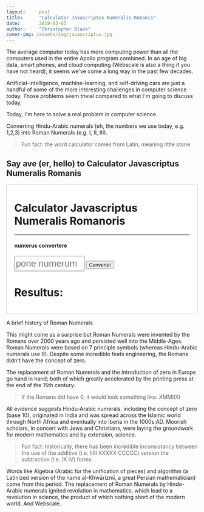 ```yaml
---
layout:     post
title:      "Calculator Javascriptus Numeralis Romanis"
date:       2019-03-03
author:     "Christopher Black"
cover-img: /assets/img/javascriptus.jpg
---
```


<p>The average computer today has more computing power than all the computers used in the entire Apollo program combined. In an age of big data, smart phones, and cloud computing (Webscale is also a thing if you have not heard), it seems we've come a long way in the past few decades.</p> 

<p>Artificial-intelligence, machine-learning, and self-driving cars are just a handful of some of the more interesting challenges in computer science today. Those problems seem trivial compared to what I'm going to discuss today.</p>
 
Today, I'm here to solve a real problem in computer science.

Converting Hindu-Arabic numerals (eh, the numbers we use today, e.g. 1,2,3) into Roman Numerals (e.g. I, II, III).

<blockquote>Fun fact: the word calculator comes from Latin, meaning little stone.</blockquote>

<h2 class="section-heading">Say ave (er, hello) to Calculator Javascriptus Numeralis Romanis</h2>

<!-- ACTUAL CONVERSION TABLE -->
<div class="box">
<h1>Calculator Javascriptus Numeralis Romanoris</h1>
<hr>
<h4>numerus convertere</h4>
<input type="text" placeholder="pone numerum" id="input"> <!-- press enter -->
<button onclick="sayAve()">Converte!</button>

<div class="result">
<h1>Resultus:</h1>
<h1 id="output"></h1>
</div>

<!-- <p>Conversion Table</p> -->

</div>
<!-- Program -->


A brief history of Roman Numerals

This might come as a surprise but Roman Numerals were invented by the Romans over 2000 years ago and persisted well into the Middle-Ages. Roman Numerals were based on 7 principle symbols (whereas Hindu-Arabic numerals use 9). Despite some incredible feats engineering, the Romans didn’t have the concept of zero. 

The replacement of Roman Numerals and the introduction of zero in Europe go hand in hand; both of which greatly accelerated by the printing press at the end of the 15th century.

<blockquote>If the Romans did have 0, it would look something like: XMMIIXI</blockquote>

All evidence suggests Hindu-Arabic numerals, including the concept of zero (base 10), originated in India and was spread across the Islamic world through North Africa and eventually into Iberia in the 1000s AD. Moorish scholars, in concert with Jews and Christians, were laying the groundwork for modern mathematics and by extension, science.

<blockquote>Fun fact: historically, there has been incredible inconsistancy between the use of the additive (i.e. IIIII XXXXX CCCCC) version the subtractive (i.e. IX IV) forms.</blockquote>

Words like Algebra (Arabic for the unification of pieces) and algorithm (a Latinized version of the name al-Khwārizmī, a great Persian mathematician) come from this period. The replacement of Roman Numerals by Hindo-Arabic numerals ignited revolution in mathematics, which lead to a revolution in science, the product of which nothing short of the modern world. And Webscale. 

<!-- JS here for now -->
<script>
function sayAve() {
  var text = document.getElementById('input').value;
  var numerus = romanize(text);
  document.getElementById("output").innerHTML = numerus;
}


function romanize(num) { 

var decimalValue = [ 1000, 900, 500, 400, 100, 90, 50, 40, 10, 9, 5, 4, 1 ];
var romanNumeral = [ 'M', 'CM', 'D', 'CD', 'C', 'XC', 'L', 'XL', 'X', 'IX', 'V', 'IV', 'I' ];

var romanized = '';

  for (var index = 0; index < decimalValue.length; index++) {
    while (decimalValue[index] <= num) {
      romanized += romanNumeral[index];
      num -= decimalValue[index];
    }
  }

  return romanized;
}

</script>

<style type="text/css">
.main {
  padding: 200px;
  /*background-color: gray;*/
}
.box {
  background-color: white;
  border: 1px solid #ccc;
  padding: 5px 20px 20px;
}

input {
  font-size: 24px;
  height: 40px;
  width: 40%;
}

.result {
  display: flex;
}

</style>
